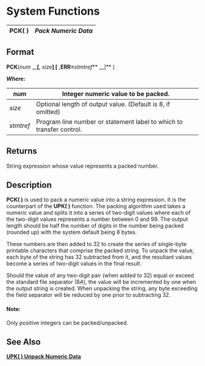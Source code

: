 # System Functions

**PCK( )** |  **_Pack Numeric Data_**  
---|---  
  
##  Format

**PCK**(_num_ __**[**_, size_**] [** ,**ERR=**_stmtref_** __]** )  
  
**_Where:_**

_num_ |  Integer numeric value to be packed.  
---|---  
_size_ |  Optional length of output value. (Default is 8, if omitted)  
_stmtref_ |  Program line number or statement label to which to transfer control.  
  
##  Returns

String expression whose value represents a packed number.

##  Description

**PCK( )** is used to pack a numeric value into a string expression. It is the counterpart of the **UPK( )** function. The packing algorithm used takes a numeric value and splits it into a series of two-digit values where each of the two-digit values represents a number between 0 and 99. The output length should be half the number of digits in the number being packed (rounded up) with the system default being 8 bytes.

These numbers are then added to 32 to create the series of single-byte printable characters that comprise the packed string. To unpack the value, each byte of the string has 32 subtracted from it, and the resultant values become a series of two-digit values in the final result.

Should the value of any two-digit pair (when added to 32) equal or exceed the standard file separator ($8A$), the value will be incremented by one when the output string is created. When unpacking the string, any byte exceeding the field separator will be reduced by one prior to subtracting 32.

#### **Note:**  
Only positive integers can be packed/unpacked.

##  See Also

[**UPK( ) Unpack Numeric Data**](upk.md)
